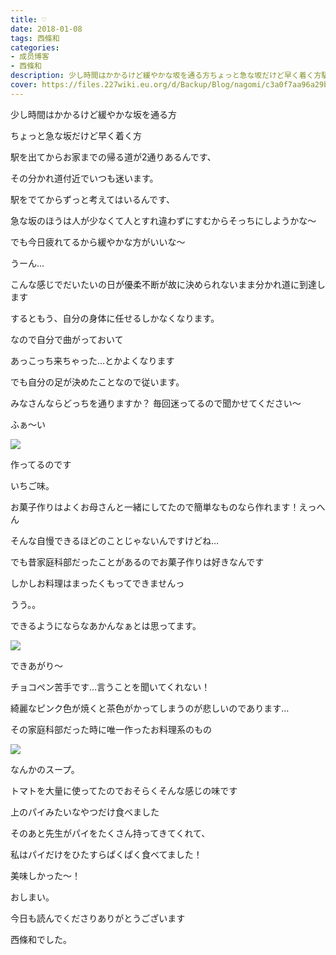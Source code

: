 ```yaml
---
title: ♡
date: 2018-01-08
tags: 西條和
categories: 
- 成员博客
- 西條和
description: 少し時間はかかるけど緩やかな坂を通る方ちょっと急な坂だけど早く着く方駅を出てからお家までの帰る道が2通りあるんです、その分かれ道付近でいつも迷います。...
cover: https://files.227wiki.eu.org/d/Backup/Blog/nagomi/c3a0f7aa96a29bad96479ef6e75c7.jpg 
---
```







少し時間はかかるけど緩やかな坂を通る方




ちょっと急な坂だけど早く着く方








駅を出てからお家までの帰る道が2通りあるんです、




その分かれ道付近でいつも迷います。






駅をでてからずっと考えてはいるんです、





急な坂のほうは人が少なくて人とすれ違わずにすむからそっちにしようかな〜


でも今日疲れてるから緩やかな方がいいな〜


うーん…





こんな感じでだいたいの日が優柔不断が故に決められないまま分かれ道に到達します







するともう、自分の身体に任せるしかなくなります。







なので自分で曲がっておいて


あっこっち来ちゃった…とかよくなります




でも自分の足が決めたことなので従います。







みなさんならどっちを通りますか？
毎回迷ってるので聞かせてください〜










ふぁ〜い

![](https://files.227wiki.eu.org/d/Backup/Blog/nagomi/c3a0f7aa96a29bad96479ef6e75c7.jpg)







作ってるのです



いちご味。






お菓子作りはよくお母さんと一緒にしてたので簡単なものなら作れます！えっへん






そんな自慢できるほどのことじゃないんですけどね…







でも昔家庭科部だったことがあるのでお菓子作りは好きなんです




しかしお料理はまったくもってできませんっ


うう。。


できるようにならなあかんなぁとは思ってます。




![](https://files.227wiki.eu.org/d/Backup/Blog/nagomi/c3a0f7aa96a29bad96479ef6e75c7-01.jpg)







できあがり〜

チョコペン苦手です…言うことを聞いてくれない！






綺麗なピンク色が焼くと茶色がかってしまうのが悲しいのであります…







その家庭科部だった時に唯一作ったお料理系のもの




![](https://files.227wiki.eu.org/d/Backup/Blog/nagomi/c3a0f7aa96a29bad96479ef6e75c7-02.jpg)






なんかのスープ。





トマトを大量に使ってたのでおそらくそんな感じの味です




上のパイみたいなやつだけ食べました





そのあと先生がパイをたくさん持ってきてくれて、



私はパイだけをひたすらぱくぱく食べてました！





美味しかった〜！







おしまい。




今日も読んでくださりありがとうございます




西條和でした。


